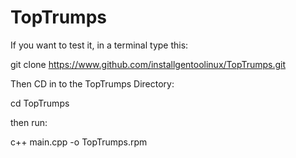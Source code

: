 # TopTrumps
If you want to test it, in a terminal type this:

git clone https://www.github.com/installgentoolinux/TopTrumps.git

Then CD in to the TopTrumps Directory:

cd TopTrumps

then run:

c++ main.cpp -o TopTrumps.rpm
